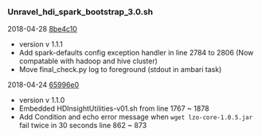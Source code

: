 ### Unravel_hdi_spark_bootstrap_3.0.sh

2018-04-28 [8be4c10](https://github.com/unravel-data/public/commit/8be4c10c4dbeb4c94bd2fda7abb73aabba3c389b)
* version v 1.1.1
* Add spark-defaults config exception handler in line 2784 to 2806 (Now compatable with hadoop and hive cluster)
* Move final_check.py log to foreground (stdout in ambari task)

2018-04-24 [65996e0](https://github.com/unravel-data/public/commit/65996e0cfb8414131b20f04ea16bc35ee7046564#diff-c51bcbd7156924c9c5a9a5191536b10a)
* version v 1.1.0
* Embedded HDInsightUtilities-v01.sh from line 1767 ~ 1878
* Add Condition and echo error message when `wget lzo-core-1.0.5.jar` fail twice in 30 seconds line 862 ~ 873
